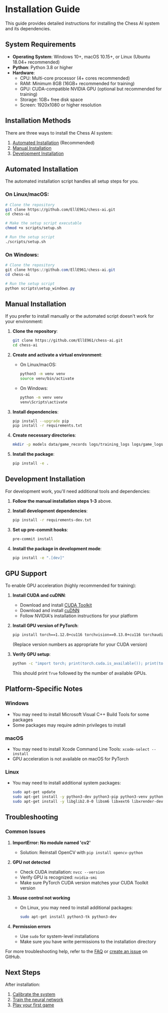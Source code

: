 # Installation Guide

This guide provides detailed instructions for installing the Chess AI system and its dependencies.

## System Requirements

- **Operating System**: Windows 10+, macOS 10.15+, or Linux (Ubuntu 18.04+ recommended)
- **Python**: Python 3.8 or higher
- **Hardware**:
  - CPU: Multi-core processor (4+ cores recommended)
  - RAM: Minimum 8GB (16GB+ recommended for training)
  - GPU: CUDA-compatible NVIDIA GPU (optional but recommended for training)
  - Storage: 1GB+ free disk space
  - Screen: 1920x1080 or higher resolution

## Installation Methods

There are three ways to install the Chess AI system:

1. [Automated Installation](#automated-installation) (Recommended)
2. [Manual Installation](#manual-installation)
3. [Development Installation](#development-installation)

## Automated Installation

The automated installation script handles all setup steps for you.

### On Linux/macOS:

```bash
# Clone the repository
git clone https://github.com/EllE961/chess-ai.git
cd chess-ai

# Make the setup script executable
chmod +x scripts/setup.sh

# Run the setup script
./scripts/setup.sh
```

### On Windows:

```powershell
# Clone the repository
git clone https://github.com/EllE961/chess-ai.git
cd chess-ai

# Run the setup script
python scripts\setup_windows.py
```

## Manual Installation

If you prefer to install manually or the automated script doesn't work for your environment:

1. **Clone the repository**:

   ```bash
   git clone https://github.com/EllE961/chess-ai.git
   cd chess-ai
   ```

2. **Create and activate a virtual environment**:

   - On Linux/macOS:
     ```bash
     python3 -m venv venv
     source venv/bin/activate
     ```
   - On Windows:
     ```bash
     python -m venv venv
     venv\Scripts\activate
     ```

3. **Install dependencies**:

   ```bash
   pip install --upgrade pip
   pip install -r requirements.txt
   ```

4. **Create necessary directories**:

   ```bash
   mkdir -p models data/game_records logs/training_logs logs/game_logs templates
   ```

5. **Install the package**:
   ```bash
   pip install -e .
   ```

## Development Installation

For development work, you'll need additional tools and dependencies:

1. **Follow the manual installation steps 1-3** above.

2. **Install development dependencies**:

   ```bash
   pip install -r requirements-dev.txt
   ```

3. **Set up pre-commit hooks**:

   ```bash
   pre-commit install
   ```

4. **Install the package in development mode**:
   ```bash
   pip install -e ".[dev]"
   ```

## GPU Support

To enable GPU acceleration (highly recommended for training):

1. **Install CUDA and cuDNN**:

   - Download and install [CUDA Toolkit](https://developer.nvidia.com/cuda-downloads)
   - Download and install [cuDNN](https://developer.nvidia.com/cudnn)
   - Follow NVIDIA's installation instructions for your platform

2. **Install GPU version of PyTorch**:

   ```bash
   pip install torch==1.12.0+cu116 torchvision==0.13.0+cu116 torchaudio==0.12.0 --extra-index-url https://download.pytorch.org/whl/cu116
   ```

   (Replace version numbers as appropriate for your CUDA version)

3. **Verify GPU setup**:

   ```bash
   python -c "import torch; print(torch.cuda.is_available()); print(torch.cuda.device_count())"
   ```

   This should print `True` followed by the number of available GPUs.

## Platform-Specific Notes

### Windows

- You may need to install Microsoft Visual C++ Build Tools for some packages
- Some packages may require admin privileges to install

### macOS

- You may need to install Xcode Command Line Tools: `xcode-select --install`
- GPU acceleration is not available on macOS for PyTorch

### Linux

- You may need to install additional system packages:
  ```bash
  sudo apt-get update
  sudo apt-get install -y python3-dev python3-pip python3-venv python3-opencv
  sudo apt-get install -y libglib2.0-0 libsm6 libxext6 libxrender-dev
  ```

## Troubleshooting

### Common Issues

1. **ImportError: No module named 'cv2'**

   - Solution: Reinstall OpenCV with `pip install opencv-python`

2. **GPU not detected**

   - Check CUDA installation: `nvcc --version`
   - Verify GPU is recognized: `nvidia-smi`
   - Make sure PyTorch CUDA version matches your CUDA Toolkit version

3. **Mouse control not working**

   - On Linux, you may need to install additional packages:
     ```bash
     sudo apt-get install python3-tk python3-dev
     ```

4. **Permission errors**
   - Use `sudo` for system-level installations
   - Make sure you have write permissions to the installation directory

For more troubleshooting help, refer to the [FAQ](faq.md) or [create an issue](https://github.com/EllE961/chess-ai/issues) on GitHub.

## Next Steps

After installation:

1. [Calibrate the system](usage.md#calibration)
2. [Train the neural network](training.md)
3. [Play your first game](usage.md#playing-games)
